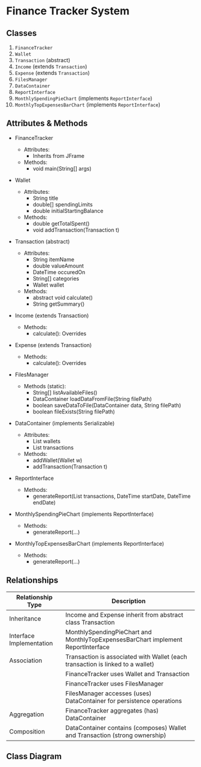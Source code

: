# Finance Tracker System

## Classes
1. `FinanceTracker`
2. `Wallet`
3. `Transaction` (abstract)
4. `Income` (extends `Transaction`)
5. `Expense` (extends `Transaction`)
6. `FilesManager`
7. `DataContainer`
8. `ReportInterface`
9. `MonthlySpendingPieChart` (implements `ReportInterface`)
10. `MonthlyTopExpensesBarChart` (implements `ReportInterface`)

## Attributes & Methods
- FinanceTracker
  - Attributes:
    - Inherits from JFrame
  - Methods:
    - void main(String[] args)

- Wallet
  - Attributes:
    - String title
    - double[] spendingLimits
    - double initialStartingBalance
  - Methods:
    - double getTotalSpent()
    - void addTransaction(Transaction t)

- Transaction (abstract)
  - Attributes:
    - String itemName
    - double valueAmount
    - DateTime occuredOn
    - String[] categories
    - Wallet wallet
  - Methods:
    - abstract void calculate()
    - String getSummary()

- Income (extends Transaction)
  - Methods:
    - calculate(): Overrides

- Expense (extends Transaction)
  - Methods:
    - calculate(): Overrides

- FilesManager
  - Methods (static):
    - String[] listAvailableFiles()
    - DataContainer loadDataFromFile(String filePath)
    - boolean saveDataToFile(DataContainer data, String filePath)
    - boolean fileExists(String filePath)

- DataContainer (implements Serializable)
  - Attributes:
    - List<Wallet> wallets
    - List<Transaction> transactions
  - Methods:
    - addWallet(Wallet w)
    - addTransaction(Transaction t)

- ReportInterface
  - Methods:
    - generateReport(List<Transaction> transactions, DateTime startDate, DateTime endDate)

- MonthlySpendingPieChart (implements ReportInterface)
  - Methods:
    - generateReport(...)

- MonthlyTopExpensesBarChart (implements ReportInterface)
  - Methods:
    - generateReport(...)

## Relationships

| Relationship Type | Description |
| ----------------- | ----------- |
| Inheritance | Income and Expense inherit from abstract class Transaction |
| Interface Implementation | MonthlySpendingPieChart and MonthlyTopExpensesBarChart implement ReportInterface |
| Association | Transaction is associated with Wallet (each transaction is linked to a wallet) |
| | FinanceTracker uses Wallet and Transaction |
| | FinanceTracker uses FilesManager
| | FilesManager accesses (uses) DataContainer for persistence operations |
| Aggregation | FinanceTracker aggregates (has) DataContainer |
| Composition | DataContainer contains (composes) Wallet and Transaction (strong ownership) |

## Class Diagram
